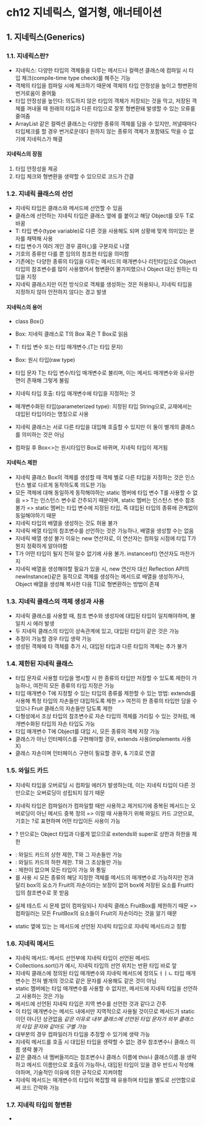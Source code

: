 # ch12 지네릭스, 열거형, 애너테이션

## 1. 지네릭스(Generics)

### 1.1. 지네릭스란?

- 지네릭스: 다양한 타입의 객체들을 다루는 메서드나 컬렉션 클래스에 컴파일 시 타입 체크(compile-time type check)를 해주는 기능
- 객체의 타입을 컴파일 시에 체크하기 때문에 객체의 타입 안정성을 높이고 형변환의 번거로움이 줄어듦
- 타입 안정성을 높인다: 의도하지 않은 타입의 객체가 저장되는 것을 막고, 저장된 객체를 꺼내올 때 원래의 타입과 다른 타입으로 잘못 형변환돼 발생할 수 있는 오류를 줄여줌
- ArrayList 같은 컬렉션 클래스는 다양한 종류의 객체를 담을 수 있지만, 꺼낼때마다 타입체크를 할 경우 번거로운데다 원하지 않는 종류의 객체가 포함돼도 막을 수 없기에 지네릭스가 해결

#### 지네릭스의 장점

1. 타입 안정성을 제공
2. 타입 체크와 형변환을 생략할 수 있으므로 코드가 간결

### 1.2. 지네릭 클래스의 선언

- 지네릭 타입은 클래스와 메서드에 선언할 수 있음
- 클래스에 선언하는 지네릭 타입은 클래스 옆에 <T>를 붙이고 해당 Object를 모두 T로 바꿈
- T: 타입 변수(type variable)로 다른 것을 사용해도 되며 상황에 맞게 의미있는 문자를 채택해 사용
- 타입 변수가 여러 개인 경우 콤마(,)를 구분자로 나열
- 기호의 종류만 다를 뿐 임의의 참조현 타입을 의미함
- 기존에는 다양한 종류의 타입을 다루는 메서드의 매개변수나 리턴타입으로 Object타입의 참조변수를 많이 사용했어서 형변환이 불가피했으나 Object 대신 원하는 타입을 지정
- 지네릭 클래스지만 이전 방식으로 객체를 생성하는 것은 허용되나, 지네릭 타입을 지정하지 않아 안전하지 않다는 경고 발생

#### 지네릭스의 용어

- class Box<T>{}
- Box<T>: 지네릭 클래스로 T의 Box 혹은 T Box로 읽음
- T: 타입 변수 또는 타입 매개변수.(T는 타입 문자)
- Box: 원시 타입(raw type)

- 타입 문자 T는 타입 변수/타입 매개변수로 불리며, 이는 메서드 매개변수와 유사한 면이 존재해 그렇게 불림
- 지네릭 타입 호출: 타입 매개변수에 타입을 지정하는 것
- 매개변수화된 타입(parameterized type): 지정된 타입 String으로, 교재에서는 대입된 타입이라는 명칭으로 사용
- 지네릭 클래스는 서로 다른 타입을 대입해 호출할 수 있지만 이 둘이 별개의 클래스를 의미하는 것은 아님
- 컴파일 후 Box<>는 원시타입인 Box로 바뀌며, 지네릭 타입이 제거됨

#### 지네릭스 제한

- 지네릭 클래스 Box의 객체를 생성할 때 객체 별로 다른 타입을 지정하는 것은 인스턴스 별로 다르게 동작하도록 의도한 기능
- 모든 객체에 대해 동일하게 동작해야하는 static 멤버에 타입 변수 T를 사용할 수 없음
=> T는 인스턴스 변수로 간주되기 때문이며, static 멤버는 인스턴스 변수 참조 불가
=> static 멤버는 타입 변수에 지정된 타입, 즉 대입된 타입의 종류에 관계없이 동일해야하기 때문
- 지네릭 타입의 배열을 생성하는 것도 허용 불가
- 지네릭 배열 타입의 참조변수를 선언하는 것은 가능하나, 배열을 생성할 수는 없음
- 지네릭 배열 생성 불가 이유는 new 연산자로, 이 연산자는 컴파일 시점에 타입 T가 뭔지 정확하게 알아야함
- T가 어떤 타입이 될지 전혀 알수 없기에 사용 불가. instanceof() 연산자도 마찬가지
- 지네릭 배열을 생성해야할 필요가 있을 시, new 연산자 대신 Reflection API의 newInstance()같은 동적으로 객체를 생성하는 메서드로 배열을 생성하거나, Object 배열을 생성해 복사한 다음 T[]로 형변환하는 방법이 존재

### 1.3. 지네릭 클래스의 객체 생성과 사용

- 지네릭 클래스를 사용할 때, 참조 변수와 생성자에 대입된 타입이 일치해야하며, 불일치 시 에러 발생
- 두 지네릭 클래스의 타입이 상속관계에 있고, 대입된 타입이 같은 것은 가능
- 추정이 가능할 경우 타입 생략 가능
- 생성된 객체에 타 객체를 추가 시, 대입된 타입과 다른 타입의 객체는 추가 불가

### 1.4. 제한된 지네릭 클래스

- 타입 문자로 사용할 타입을 명시할 시 한 종류의 타입만 저장할 수 있도록 제한이 가능하나, 여전히 모든 종류의 타입 지정은 가능
- 타입 매개변수 T에 지정할 수 있는 타입의 종류를 제한할 수 있는 방법: extends를 사용해 특정 타입의 자손들만 대입하도록 제한
=> 여전히 한 종류의 타입만 담을 수 있으나 Fruit 클래스의 자손들만 담도록 제한
- 다형성에서 조상 타입의 참조변수로 자손 타입의 객체를 가리킬 수 있는 것처럼, 매개변수화된 타입의 자손 타입도 가능
- 타입 매개변수 T에 Object를 대입 시, 모든 종류의 객체 저장 가능
- 클래스가 아닌 인터페이스를 구현해야할 경우, extends 사용(implements 사용 X)
- 클래스 자손이며 인터페이스 구현이 필요할 경우, & 기호로 연결

### 1.5. 와일드 카드

- 지네릭 타입을 오버로딩 시 컴파일 에러가 발생하는데, 이는 지네릭 타입이 다른 것만으로는 오버로딩이 성립되지 않기 때문
- 지네릭 타입은 컴파일러가 컴파일할 때만 사용하고 제거되기에 중복된 메서드는 오버로딩이 아닌 메서드 중복 정의
=> 이럴 때 사용하기 위해 와일드 카드 고안으로, 기호는 ?로 표현하며 어떤 타입이든 사용이 가능
- ? 만으로는 Object 타입과 다를게 없으므로 extends와 super로 상한과 하한을 제한

- <? extends T>: 와일드 카드의 상한 제한, T와 그 자손들만 가능
- <? super T>: 와일드 카드의 하한 제한. T와 그 조상들만 가능
- <?>: 제한이 없으며 모든 타입이 가능 <? extends Object>와 통일

- <?>를 사용 시 모든 종류의 해당 지정한 객체를 메서드의 매개변수로 가능하지만 전과 달리 box의 요소가 Fruit의 자손이라는 보장이 없어 box에 저장된 요소를 Fruit타입의 참조변수로 못 받음
- 실제 테스트 시 문제 없이 컴파일되나 지네릭 클래스 FruitBox를 제한하기 때문
=> 컴파일러는 모든 FruitBox의 요소들이 Fruit의 자손이라는 것을 알기 때문

- static 옆에 있는 <T>는 메서드에 선언된 지네릭 타입으로 지네릭 메서드라고 칭함

### 1.6. 지네릭 메서드

- 지네릭 메서드: 메서드 선언부에 지네릭 타입이 선언된 메서드
- Collections.sort()가 예시, 지네릭 타입의 선언 위치는 반환 타입 바로 앞
- 지네릭 클래스에 정의된 타입 매개변수와 지네릭 메서드에 정의도ㅓㅣㄴ 타입 매개변수는 전혀 별개의 것으로 같은 문자를 사용해도 같은 것이 아님
- static 멤버에는 타입 매개변수를 사용할 수 없지만, 메서드에 지네릭 타입을 선언하고 사용하는 것은 가능
- 메서드에 선언된 지네릭 타입은 지역 변수를 선언한 것과 같다고 간주
- 이 타입 매개변수는 메서드 내에서만 지역적으로 사용될 것이므로 메서드가 static이던 아니던 상관없음
*같은 이유로 내부 클래스에 선언된 타입 문자가 외부 클래스의 타입 문자와 같아도 구별 가능*
- 대부분의 경우 컴파일러가 타입을 추정할 수 있기에 생략 가능
- 지네릭 메서드를 호출 시 대입된 타입을 생략할 수 없는 경우 참조변수나 클래스 이름 생략 불가
- 같은 클래스 내 멤버들끼리는 참조변수나 클래스 이름에 this나 클래스이름.을 생략하고 메서드 이름만으로 호출이 가능하나, 대입된 타입이 있을 경우 반드시 작성해야하며, 기술적인 이유에 의한 규칙으로 지켜야함
- 지네릭 메서드는 매개변수의 타입이 복잡할 때 유용하며 타입을 별도로 선언함으로써 코드 간략화 가능

### 1.7. 지네릭 타입의 형변환

- 